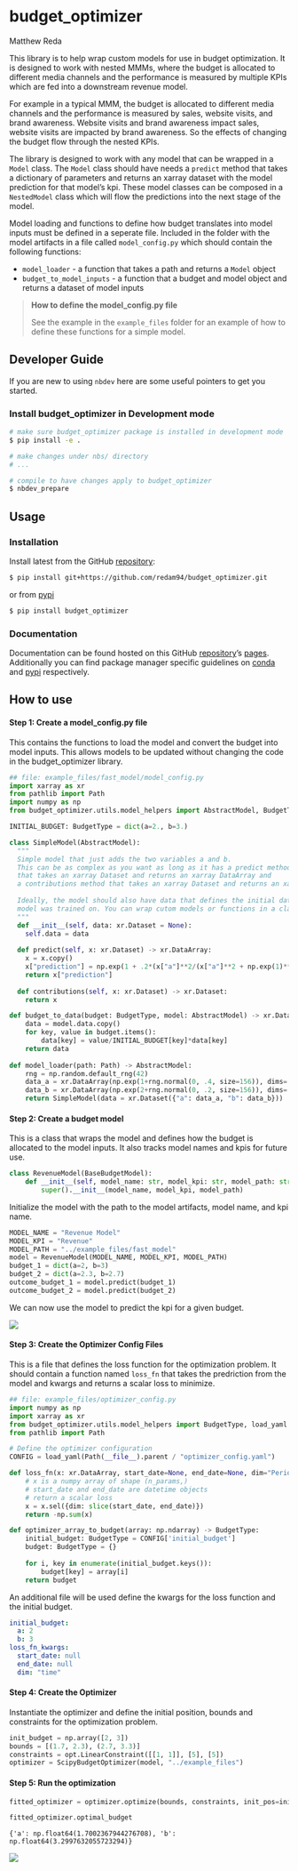 # budget_optimizer
Matthew Reda

<!-- WARNING: THIS FILE WAS AUTOGENERATED! DO NOT EDIT! -->

This library is to help wrap custom models for use in budget
optimization. It is designed to work with nested MMMs, where the budget
is allocated to different media channels and the performance is measured
by multiple KPIs which are fed into a downstream revenue model.

For example in a typical MMM, the budget is allocated to different media
channels and the performance is measured by sales, website visits, and
brand awareness. Website visits and brand awareness impact sales,
website visits are impacted by brand awareness. So the effects of
changing the budget flow through the nested KPIs.

The library is designed to work with any model that can be wrapped in a
`Model` class. The `Model` class should have needs a `predict` method
that takes a dictionary of parameters and returns an xarray dataset with
the model prediction for that model’s kpi. These model classes can be
composed in a `NestedModel` class which will flow the predictions into
the next stage of the model.

Model loading and functions to define how budget translates into model
inputs must be defined in a seperate file. Included in the folder with
the model artifacts in a file called `model_config.py` which should
contain the following functions:

- `model_loader` - a function that takes a path and returns a `Model`
  object
- `budget_to_model_inputs` - a function that a budget and model object
  and returns a dataset of model inputs

<div>

> **How to define the model_config.py file**
>
> See the example in the `example_files` folder for an example of how to
> define these functions for a simple model.

</div>

## Developer Guide

If you are new to using `nbdev` here are some useful pointers to get you
started.

### Install budget_optimizer in Development mode

``` sh
# make sure budget_optimizer package is installed in development mode
$ pip install -e .

# make changes under nbs/ directory
# ...

# compile to have changes apply to budget_optimizer
$ nbdev_prepare
```

## Usage

### Installation

Install latest from the GitHub
[repository](https://github.com/redam94/budget_optimizer):

``` sh
$ pip install git+https://github.com/redam94/budget_optimizer.git
```

or from [pypi](https://pypi.org/project/budget_optimizer/)

``` sh
$ pip install budget_optimizer
```

### Documentation

Documentation can be found hosted on this GitHub
[repository](https://github.com/redam94/budget_optimizer)’s
[pages](https://redam94.github.io/budget_optimizer/). Additionally you
can find package manager specific guidelines on
[conda](https://anaconda.org/redam94/budget_optimizer) and
[pypi](https://pypi.org/project/budget_optimizer/) respectively.

## How to use

#### Step 1: Create a model_config.py file

This contains the functions to load the model and convert the budget
into model inputs. This allows models to be updated without changing the
code in the budget_optimizer library.

``` python
## file: example_files/fast_model/model_config.py
import xarray as xr
from pathlib import Path
import numpy as np
from budget_optimizer.utils.model_helpers import AbstractModel, BudgetType

INITIAL_BUDGET: BudgetType = dict(a=2., b=3.)

class SimpleModel(AbstractModel):
  """
  Simple model that just adds the two variables a and b.
  This can be as complex as you want as long as it has a predict method
  that takes an xarray Dataset and returns an xarray DataArray and 
  a contributions method that takes an xarray Dataset and returns an xarray Dataset.
  
  Ideally, the model should also have data that defines the initial data that the
  model was trained on. You can wrap cutom models or functions in a class like this.
  """
  def __init__(self, data: xr.Dataset = None):
    self.data = data
    
  def predict(self, x: xr.Dataset) -> xr.DataArray:
    x = x.copy()
    x["prediction"] = np.exp(1 + .2*(x["a"]**2/(x["a"]**2 + np.exp(1)**2)) + .25*(x["b"]**4/(x["b"]**4 + np.exp(2)**4)))
    return x["prediction"]
  
  def contributions(self, x: xr.Dataset) -> xr.Dataset:
    return x

def budget_to_data(budget: BudgetType, model: AbstractModel) -> xr.Dataset:
    data = model.data.copy()
    for key, value in budget.items():
        data[key] = value/INITIAL_BUDGET[key]*data[key]
    return data
  
def model_loader(path: Path) -> AbstractModel:
    rng = np.random.default_rng(42)
    data_a = xr.DataArray(np.exp(1+rng.normal(0, .4, size=156)), dims='time', coords={"time": np.arange(1, 157)})
    data_b = xr.DataArray(np.exp(2+rng.normal(0, .2, size=156)), dims='time', coords={"time": np.arange(1, 157)})
    return SimpleModel(data = xr.Dataset({"a": data_a, "b": data_b}))
```

#### Step 2: Create a budget model

This is a class that wraps the model and defines how the budget is
allocated to the model inputs. It also tracks model names and kpis for
future use.

``` python
class RevenueModel(BaseBudgetModel):
    def __init__(self, model_name: str, model_kpi: str, model_path: str):
        super().__init__(model_name, model_kpi, model_path)
```

Initialize the model with the path to the model artifacts, model name,
and kpi name.

``` python
MODEL_NAME = "Revenue Model"
MODEL_KPI = "Revenue"
MODEL_PATH = "../example_files/fast_model"
model = RevenueModel(MODEL_NAME, MODEL_KPI, MODEL_PATH)
budget_1 = dict(a=2, b=3)
budget_2 = dict(a=2.3, b=2.7)
outcome_budget_1 = model.predict(budget_1)
outcome_budget_2 = model.predict(budget_2)
```

We can now use the model to predict the kpi for a given budget.

![](index_files/figure-commonmark/fig-revenue-performance-output-1.png)

#### Step 3: Create the Optimizer Config Files

This is a file that defines the loss function for the optimization
problem. It should contain a function named `loss_fn` that takes the
predriction from the model and kwargs and returns a scalar loss to
minimize.

``` python
## file: example_files/optimizer_config.py
import numpy as np
import xarray as xr
from budget_optimizer.utils.model_helpers import BudgetType, load_yaml
from pathlib import Path

# Define the optimizer configuration
CONFIG = load_yaml(Path(__file__).parent / "optimizer_config.yaml")

def loss_fn(x: xr.DataArray, start_date=None, end_date=None, dim="Period"):
    # x is a numpy array of shape (n_params,)
    # start_date and end_date are datetime objects
    # return a scalar loss
    x = x.sel({dim: slice(start_date, end_date)})
    return -np.sum(x)

def optimizer_array_to_budget(array: np.ndarray) -> BudgetType:
    initial_budget: BudgetType = CONFIG['initial_budget']
    budget: BudgetType = {}
        
    for i, key in enumerate(initial_budget.keys()):
        budget[key] = array[i]
    return budget
```

An additional file will be used define the kwargs for the loss function
and the initial budget.

``` yaml
initial_budget:
  a: 2
  b: 3
loss_fn_kwargs:
  start_date: null
  end_date: null
  dim: "time"
```

#### Step 4: Create the Optimizer

Instantiate the optimizer and define the initial position, bounds and
constraints for the optimization problem.

``` python
init_budget = np.array([2, 3])
bounds = [(1.7, 2.3), (2.7, 3.3)]
constraints = opt.LinearConstraint([[1, 1]], [5], [5])
optimizer = ScipyBudgetOptimizer(model, "../example_files")
```

#### Step 5: Run the optimization

``` python
fitted_optimizer = optimizer.optimize(bounds, constraints, init_pos=init_budget)
```

``` python
fitted_optimizer.optimal_budget
```

    {'a': np.float64(1.7002367944276708), 'b': np.float64(3.2997632055723294)}

![](index_files/figure-commonmark/fig-revenue-performance-optimized-output-1.png)
